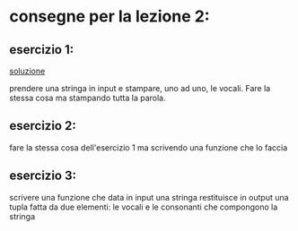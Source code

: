 # consegne per la lezione 2:

## esercizio 1: 
[soluzione](https://github.com/BrunoGatti/eserciziProgrammazione/blob/master/lezione2/vocali.py)

prendere una stringa in input e stampare, uno ad uno, le vocali.
Fare la stessa cosa ma stampando tutta la parola.

## esercizio 2:
fare la stessa cosa dell'esercizio 1 ma scrivendo una funzione che lo faccia

## esercizio 3:
scrivere una funzione che data in input una stringa restituisce in output una tupla fatta da due elementi: le vocali e le consonanti che compongono la stringa
